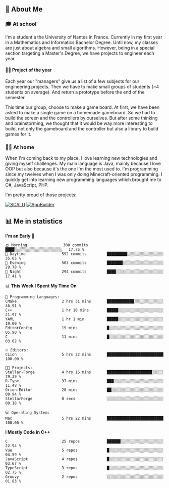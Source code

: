 ## 👀 About Me

### 🎓 At school

I'm a student a the University of Nantes in France. Currently in my first year in a Mathematics and Informatics Bachelor Degree. Until now, my classes are just about algebra and small algorithms. However, being in a special section targeting a Master's Degree, we have projects to engineer each year. 

#### 🔧🔬 Project of the year

Each year our "managers" give us a list of a few subjects for our engineering projects. Then we have to make small groups of students (~4 students on average). And return a prototype before the end of the semester.

This time our group, choose to make a game board. At first, we have been asked to make a single game on a homemade gameboard. So we had to build the screen and the controllers by ourselves. 
But after some thinking and brainstorming, we thought that it would be way more interesting to build, not only the gameboard and the controller but also a library to build games for it.

### 👨‍💻 At home

When I'm coming back to my place, I love learning new technologies and giving myself challenges. My main language is Java, mainly because I love OOP but also because it's the one I'm the most used to. I'm programming since my twelves when I was only doing Minecraft-oriented programming.  I quickly get into learning new programming languages which brought me to C#, JavaScript, PHP. 

I'm pretty proud of those projects:

[![SCALU](https://github-readme-stats.vercel.app/api/pin?username=renardfute&repo=SCALU)](https://github.com/renardfute/scalu)
[![AppBuilder](https://github-readme-stats.vercel.app/api/pin?username=pulsedev2&repo=AppBuilder)](https://github.com/pulsedev2/AppBuilder)

## 📊 Me in statistics
<!--START_SECTION:waka-->
**I'm an Early 🐤** 

```text
🌞 Morning                300 commits         ████░░░░░░░░░░░░░░░░░░░░░   17.76 % 
🌆 Daytime                592 commits         █████████░░░░░░░░░░░░░░░░   35.05 % 
🌃 Evening                503 commits         ███████░░░░░░░░░░░░░░░░░░   29.78 % 
🌙 Night                  294 commits         ████░░░░░░░░░░░░░░░░░░░░░   17.41 % 
```


📊 **This Week I Spent My Time On** 

```text
💬 Programming Languages: 
CMake                    2 hrs 31 mins       ████████████░░░░░░░░░░░░░   46.91 % 
C++                      1 hr 10 mins        █████░░░░░░░░░░░░░░░░░░░░   21.97 % 
YAML                     1 hr 1 min          █████░░░░░░░░░░░░░░░░░░░░   19.00 % 
EditorConfig             19 mins             █░░░░░░░░░░░░░░░░░░░░░░░░   05.90 % 
C                        11 mins             █░░░░░░░░░░░░░░░░░░░░░░░░   03.62 % 

🔥 Editors: 
CLion                    5 hrs 22 mins       █████████████████████████   100.00 % 

🐱‍💻 Projects: 
Stellar-Forge            4 hrs 16 mins       ████████████████████░░░░░   79.39 % 
R-Type                   37 mins             ███░░░░░░░░░░░░░░░░░░░░░░   11.48 % 
Orion-Editor             28 mins             ██░░░░░░░░░░░░░░░░░░░░░░░   08.94 % 
StellarForge             0 secs              ░░░░░░░░░░░░░░░░░░░░░░░░░   00.18 % 

💻 Operating System: 
Mac                      5 hrs 22 mins       █████████████████████████   100.00 % 
```

**I Mostly Code in C++** 

```text
C                        25 repos            ██████░░░░░░░░░░░░░░░░░░░   22.94 % 
Vue                      5 repos             █░░░░░░░░░░░░░░░░░░░░░░░░   04.59 % 
JavaScript               4 repos             █░░░░░░░░░░░░░░░░░░░░░░░░   03.67 % 
TypeScript               3 repos             █░░░░░░░░░░░░░░░░░░░░░░░░   02.75 % 
Groovy                   2 repos             ░░░░░░░░░░░░░░░░░░░░░░░░░   01.83 % 
```




<!--END_SECTION:waka-->
